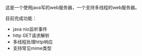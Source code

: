 这是一个使用java写的web服务器，一个支持多线程的web服务器。

目前完成功能：

+ java nio监听事件
+ http GET请求解析
+ 多线程处理http响应
+ 支持常见mime类型

